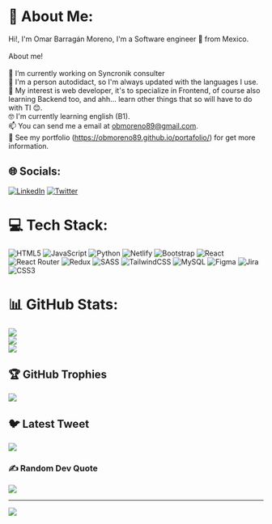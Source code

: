 # 💫 About Me:
Hi!, I'm Omar Barragán Moreno, I'm a Software engineer 🚀 from Mexico.<br><br>About me!<br><br>🔭 I’m currently working on Syncronik consulter<br>🌱 I'm a person autodidact, so I'm always updated with the languages I use.<br>🤔 My interest is web developer, it's to specialize in Frontend, of course also learning Backend too, and ahh... learn other things that so will have to do with TI 😊.<br>🤓 I'm currently learning english (B1).<br>📫 You can send me a email at obmoreno89@gmail.com.<br>📝 See my portfolio (https://obmoreno89.github.io/portafolio/) for get more information.<br>


## 🌐 Socials:
[![LinkedIn](https://img.shields.io/badge/LinkedIn-%230077B5.svg?logo=linkedin&logoColor=white)](https://linkedin.com/in/www.linkedin.com/in/omar-barragan-moreno-051189) [![Twitter](https://img.shields.io/badge/Twitter-%231DA1F2.svg?logo=Twitter&logoColor=white)](https://twitter.com/https://twitter.com/obmoreno89?t=019lNZpz64DbcgDULvSpJQ&s=09) 

# 💻 Tech Stack:
![HTML5](https://img.shields.io/badge/html5-%23E34F26.svg?style=for-the-badge&logo=html5&logoColor=white) ![JavaScript](https://img.shields.io/badge/javascript-%23323330.svg?style=for-the-badge&logo=javascript&logoColor=%23F7DF1E) ![Python](https://img.shields.io/badge/python-3670A0?style=for-the-badge&logo=python&logoColor=ffdd54) ![Netlify](https://img.shields.io/badge/netlify-%23000000.svg?style=for-the-badge&logo=netlify&logoColor=#00C7B7) ![Bootstrap](https://img.shields.io/badge/bootstrap-%23563D7C.svg?style=for-the-badge&logo=bootstrap&logoColor=white) ![React](https://img.shields.io/badge/react-%2320232a.svg?style=for-the-badge&logo=react&logoColor=%2361DAFB) ![React Router](https://img.shields.io/badge/React_Router-CA4245?style=for-the-badge&logo=react-router&logoColor=white) ![Redux](https://img.shields.io/badge/redux-%23593d88.svg?style=for-the-badge&logo=redux&logoColor=white) ![SASS](https://img.shields.io/badge/SASS-hotpink.svg?style=for-the-badge&logo=SASS&logoColor=white) ![TailwindCSS](https://img.shields.io/badge/tailwindcss-%2338B2AC.svg?style=for-the-badge&logo=tailwind-css&logoColor=white) ![MySQL](https://img.shields.io/badge/mysql-%2300f.svg?style=for-the-badge&logo=mysql&logoColor=white) 	![Figma](https://img.shields.io/badge/figma-%23F24E1E.svg?style=for-the-badge&logo=figma&logoColor=white) ![Jira](https://img.shields.io/badge/jira-%230A0FFF.svg?style=for-the-badge&logo=jira&logoColor=white) ![CSS3](https://img.shields.io/badge/css3-%231572B6.svg?style=for-the-badge&logo=css3&logoColor=white)
# 📊 GitHub Stats:
![](https://github-readme-stats.vercel.app/api?username=obmoreno89&theme=react&hide_border=false&include_all_commits=true&count_private=false)<br/>
![](https://github-readme-streak-stats.herokuapp.com/?user=obmoreno89&theme=react&hide_border=false)<br/>
![](https://github-readme-stats.vercel.app/api/top-langs/?username=obmoreno89&theme=react&hide_border=false&include_all_commits=true&count_private=false&layout=compact)

## 🏆 GitHub Trophies
![](https://github-profile-trophy.vercel.app/?username=obmoreno89&theme=darkhub&no-frame=false&no-bg=false&margin-w=4)

## 🐦 Latest Tweet
[![](https://gtce.itsvg.in/api?username=https://twitter.com/obmoreno89?t=019lNZpz64DbcgDULvSpJQ&s=09)](https://github.com/VishwaGauravIn/github-twitter-card-embed)

### ✍️ Random Dev Quote
![](https://quotes-github-readme.vercel.app/api?type=horizontal&theme=gruvbox)

---
[![](https://visitcount.itsvg.in/api?id=obmoreno89&icon=0&color=0)](https://visitcount.itsvg.in)

<!-- Proudly created with GPRM ( https://gprm.itsvg.in ) -->

